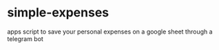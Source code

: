 # simple-expenses
apps script to save your personal expenses on a google sheet through a telegram bot
